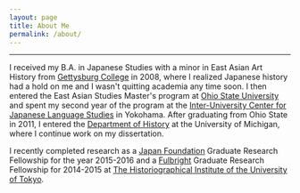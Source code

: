 ```yaml
---
layout: page
title: About Me
permalink: /about/
---
```


******************************

<p class="indent">I received my B.A. in Japanese Studies with a minor in East Asian Art History from <a href="https://www.gettysburg.edu/academics/catalog/programs/japanese.dot">Gettysburg College</a> in 2008, where I realized Japanese history had a hold on me and I wasn't quitting academia any time soon. I then entered the East Asian Studies Master's program at <a href="https://easc.osu.edu/degrees/eas-ma">Ohio State University</a> and spent my second year of the program at the <a href="https://web.stanford.edu/dept/IUC/cgi-bin/">Inter-University Center for Japanese Language Studies</a> in Yokohama. After graduating from Ohio State in 2011, I entered the <a href="https://lsa.umich.edu/history">Department of History</a> at the University of Michigan, where I continue work on my dissertation.</p>

<p class="indent">I recently completed research as a <a href="http://www.jpf.go.jp/e/">Japan Foundation</a> Graduate Research Fellowship for the year 2015-2016 and a <a href="https://us.fulbrightonline.org/">Fulbright</a> Graduate Research Fellowship for 2014-2015 at <a href="http://www.hi.u-tokyo.ac.jp/index-j.html">The Historiographical Institute of the University of Tokyo</a>.</p>
